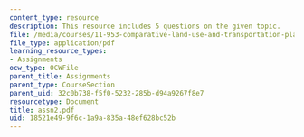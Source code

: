 ```yaml
---
content_type: resource
description: This resource includes 5 questions on the given topic.
file: /media/courses/11-953-comparative-land-use-and-transportation-planning-spring-2006/18521e499f6c1a9a835a48ef628bc52b_assn2.pdf
file_type: application/pdf
learning_resource_types:
- Assignments
ocw_type: OCWFile
parent_title: Assignments
parent_type: CourseSection
parent_uid: 32c0b738-f5f0-5232-285b-d94a9267f8e7
resourcetype: Document
title: assn2.pdf
uid: 18521e49-9f6c-1a9a-835a-48ef628bc52b
---
```

